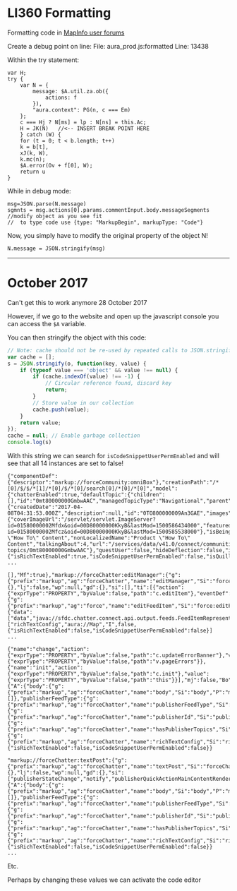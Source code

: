 # LI360 Formatting

Formatting code in [MapInfo user forums](li360.pitneybowes.com)

Create a debug point on line:
File:   aura_prod.js:formatted
Line:	13438

Within the try statement:

	var H;
	try {
		var N = {
			message: $A.util.za.ob({
				actions: f
			}),
			"aura.context": PG(n, c === Em)
		};
		c === Hj ? N[ms] = lp : N[ns] = this.Ac;
		H = JK(N)	//<-- INSERT BREAK POINT HERE
		} catch (W) {
		for (t = 0; t < b.length; t++)
		k = b[t],
		xJ(k, W),
		k.mc(n);
		$A.error(Ov + f[0], W);
		return u
	}

While in debug mode:

	msg=JSON.parse(N.message)
	sgmnts = msg.actions[0].params.commentInput.body.messageSegments
	//modify object as you see fit
	//	to type code use {type: "MarkupBegin", markupType: "Code"}

Now, you simply have to modify the original property of the object N!

	N.message = JSON.stringify(msg)
	
	
	
-------

# October 2017

Can't get this to work anymore 28 October 2017

However, if we go to the website and open up the javascript console you can access the `$A` variable.

You can then stringify the object with this code:

```js
// Note: cache should not be re-used by repeated calls to JSON.stringify.
var cache = [];
s = JSON.stringify(o, function(key, value) {
    if (typeof value === 'object' && value !== null) {
        if (cache.indexOf(value) !== -1) {
            // Circular reference found, discard key
            return;
        }
        // Store value in our collection
        cache.push(value);
    }
    return value;
});
cache = null; // Enable garbage collection
console.log(s)
```

With this string we can search for `isCodeSnippetUserPermEnabled` and will see that all 14 instances are set to false!

```
{"componentDef":{"descriptor":"markup://forceCommunity:omniBox"},"creationPath":"/*[0]/$/$/*[1]/*[0]/$/*[0]/search[0]/*[0]/*[0]","model":{"chatterEnabled":true,"defaultTopic":{"children":[],"id":"0mt80000000GmbwAAC","managedTopicType":"Navigational","parent":null,"topic":{"createdDate":"2017-04-08T04:31:53.000Z","description":null,"id":"0TO800000009An3GAE","images":{"coverImageUrl":"/servlet/servlet.ImageServer?id=01580000002Mfdx&oid=00D80000000KkyB&lastMod=1500586434000","featuredImageUrl":"/servlet/servlet.ImageServer?id=01580000002Mfcz&oid=00D80000000KkyB&lastMod=1500585538000"},"isBeingDeleted":false,"name":"Product \"How To\" Content","nonLocalizedName":"Product \"How To\" Content","talkingAbout":4,"url":"/services/data/v41.0/connect/communities/0DB80000000L2J0GAK/topics/0TO800000009An3GAE"},"url":"/services/data/v41.0/connect/communities/0DB80000000L2J0GAK/managed-topics/0mt80000000GmbwAAC"},"guestUser":false,"hideDeflection":false,"isQuestionVotingEnabled":false,"isTopicsEnabled":true,"readOnly":false,"richTextConfig":{"isRichTextEnabled":true,"isCodeSnippetUserPermEnabled":false,"isQuillEditorEnabled":true,"isEmojiPermEnabled":true}
...
```

```
[],"Mf":true},"markup://forceChatter:editManager":{"g":{"prefix":"markup","ag":"forceChatter","name":"editManager","Si":"forceChatter:editManager","P":"markup://forceChatter:editManager"},"Yg":false,"ic":"I","jj":{},"lj":false,"wp":null,"gd":{},"si":[],"ti":[{"action":{"exprType":"PROPERTY","byValue":false,"path":"c.editItem"},"eventDef":{"g":{"prefix":"markup","ag":"force","name":"editFeedItem","Si":"force:editFeedItem","P":"markup://force:editFeedItem"},"On":{"data":["data","java://sfdc.chatter.connect.api.output.feeds.FeedItemRepresentation","I",true,null],"richTextConfig":["richTextConfig","aura://Map","I",false,{"isRichTextEnabled":false,"isCodeSnippetUserPermEnabled":false}]
...
```

```
{"name":"change","action":{"exprType":"PROPERTY","byValue":false,"path":"c.updateErrorBanner"},"value":{"exprType":"PROPERTY","byValue":false,"path":"v.pageErrors"}},{"name":"init","action":{"exprType":"PROPERTY","byValue":false,"path":"c.init"},"value":{"exprType":"PROPERTY","byValue":false,"path":"this"}}],"mj":false,"Bo":true,"Ub":{"A":{"body":{"g":{"prefix":"markup","ag":"forceChatter","name":"body","Si":"body","P":"markup://body"},"pd":"aura://Aura.Component[]","ic":"G","required":false,"defaultValue":[]},"publisherFeedType":{"g":{"prefix":"markup","ag":"forceChatter","name":"publisherFeedType","Si":"publisherFeedType","P":"markup://publisherFeedType"},"pd":"aura://String","ic":"I","required":true},"publisherId":{"g":{"prefix":"markup","ag":"forceChatter","name":"publisherId","Si":"publisherId","P":"markup://publisherId"},"pd":"aura://String","ic":"I","required":false},"hasPublisherTopics":{"g":{"prefix":"markup","ag":"forceChatter","name":"hasPublisherTopics","Si":"hasPublisherTopics","P":"markup://hasPublisherTopics"},"pd":"aura://Boolean","ic":"I","required":false,"defaultValue":false},"richTextConfig":{"g":{"prefix":"markup","ag":"forceChatter","name":"richTextConfig","Si":"richTextConfig","P":"markup://richTextConfig"},"pd":"aura://Map","ic":"I","required":false,"defaultValue":{"isRichTextEnabled":false,"isCodeSnippetUserPermEnabled":false}}
```

```
"markup://forceChatter:textPost":{"g":{"prefix":"markup","ag":"forceChatter","name":"textPost","Si":"forceChatter:textPost","P":"markup://forceChatter:textPost"},"Yg":false,"ic":"I","jj":{},"lj":false,"wp":null,"gd":{},"si":["publisherStateChange","notify","publisherQuickActionMainContentRendered"],"ti":null,"Ai":null,"Vj":null,"mj":false,"Ub":{"A":{"body":{"g":{"prefix":"markup","ag":"forceChatter","name":"body","Si":"body","P":"markup://body"},"pd":"aura://Aura.Component[]","ic":"G","required":false,"defaultValue":[]},"publisherFeedType":{"g":{"prefix":"markup","ag":"forceChatter","name":"publisherFeedType","Si":"publisherFeedType","P":"markup://publisherFeedType"},"pd":"aura://String","ic":"I","required":true},"publisherId":{"g":{"prefix":"markup","ag":"forceChatter","name":"publisherId","Si":"publisherId","P":"markup://publisherId"},"pd":"aura://String","ic":"I","required":false},"hasPublisherTopics":{"g":{"prefix":"markup","ag":"forceChatter","name":"hasPublisherTopics","Si":"hasPublisherTopics","P":"markup://hasPublisherTopics"},"pd":"aura://Boolean","ic":"I","required":false,"defaultValue":false},"richTextConfig":{"g":{"prefix":"markup","ag":"forceChatter","name":"richTextConfig","Si":"richTextConfig","P":"markup://richTextConfig"},"pd":"aura://Map","ic":"I","required":false,"defaultValue":{"isRichTextEnabled":false,"isCodeSnippetUserPermEnabled":false}}
...
```

Etc.

Perhaps by changing these values we can activate the code editor



